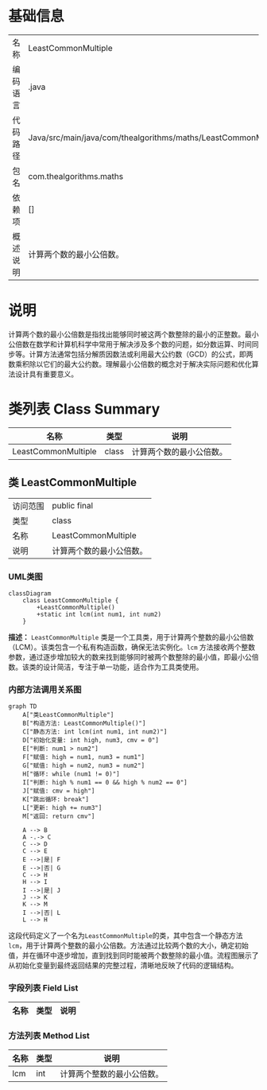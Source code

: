 # 基础信息

|      |      |
|------|------|
| 名称 | LeastCommonMultiple |
| 编码语言 | .java |
| 代码路径 | Java/src/main/java/com/thealgorithms/maths/LeastCommonMultiple.java |
| 包名 | com.thealgorithms.maths |
| 依赖项 | [] |
| 概述说明 | 计算两个数的最小公倍数。 |

# 说明

计算两个数的最小公倍数是指找出能够同时被这两个数整除的最小的正整数。最小公倍数在数学和计算机科学中常用于解决涉及多个数的问题，如分数运算、时间同步等。计算方法通常包括分解质因数法或利用最大公约数（GCD）的公式，即两数乘积除以它们的最大公约数。理解最小公倍数的概念对于解决实际问题和优化算法设计具有重要意义。

# 类列表 Class Summary

| 名称   | 类型  | 说明 |
|-------|------|-------------|
| LeastCommonMultiple | class | 计算两个数的最小公倍数。 |



## 类 LeastCommonMultiple

|      |      |
|------|------|
| 访问范围 | public final |
| 类型 | class |
| 名称 | LeastCommonMultiple |
| 说明 | 计算两个数的最小公倍数。 |


### UML类图

```mermaid
classDiagram
    class LeastCommonMultiple {
        +LeastCommonMultiple()
        +static int lcm(int num1, int num2)
    }
```

**描述：**
`LeastCommonMultiple` 类是一个工具类，用于计算两个整数的最小公倍数（LCM）。该类包含一个私有构造函数，确保无法实例化。`lcm` 方法接收两个整数参数，通过逐步增加较大的数来找到能够同时被两个数整除的最小值，即最小公倍数。该类的设计简洁，专注于单一功能，适合作为工具类使用。


### 内部方法调用关系图

```mermaid
graph TD
    A["类LeastCommonMultiple"]
    B["构造方法: LeastCommonMultiple()"]
    C["静态方法: int lcm(int num1, int num2)"]
    D["初始化变量: int high, num3, cmv = 0"]
    E["判断: num1 > num2"]
    F["赋值: high = num1, num3 = num1"]
    G["赋值: high = num2, num3 = num2"]
    H["循环: while (num1 != 0)"]
    I["判断: high % num1 == 0 && high % num2 == 0"]
    J["赋值: cmv = high"]
    K["跳出循环: break"]
    L["更新: high += num3"]
    M["返回: return cmv"]

    A --> B
    A -.-> C
    C --> D
    C --> E
    E -->|是| F
    E -->|否| G
    C --> H
    H --> I
    I -->|是| J
    J --> K
    K --> M
    I -->|否| L
    L --> H
```

这段代码定义了一个名为`LeastCommonMultiple`的类，其中包含一个静态方法`lcm`，用于计算两个整数的最小公倍数。方法通过比较两个数的大小，确定初始值，并在循环中逐步增加，直到找到同时能被两个数整除的最小值。流程图展示了从初始化变量到最终返回结果的完整过程，清晰地反映了代码的逻辑结构。

### 字段列表 Field List

| 名称  | 类型  | 说明 |
|-------|-------|------|

### 方法列表 Method List

| 名称  | 类型  | 说明 |
|-------|-------|------|
| lcm | int | 计算两个整数的最小公倍数。 |




